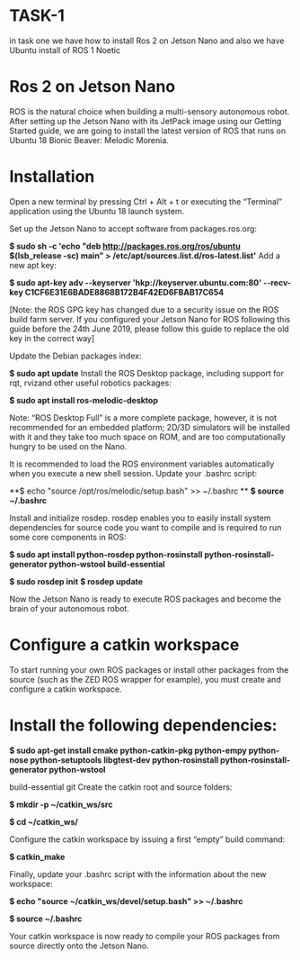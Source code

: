 # TASK-1
in task one we have how to install  Ros 2 on Jetson Nano and also we have Ubuntu install of ROS 1 Noetic

# Ros 2 on Jetson Nano
ROS is the natural choice when building a multi-sensory autonomous robot.
After setting up the Jetson Nano with its JetPack image using our Getting Started guide, we are going to install the latest version of ROS that runs on Ubuntu 18 Bionic Beaver: Melodic Morenia.

   # Installation
Open a new terminal by pressing Ctrl + Alt + t or executing the “Terminal” application using the Ubuntu 18 launch system.

Set up the Jetson Nano to accept software from packages.ros.org:


 **$ sudo sh -c 'echo "deb http://packages.ros.org/ros/ubuntu $(lsb_release -sc) main" > /etc/apt/sources.list.d/ros-latest.list'**
Add a new apt key:

**$ sudo apt-key adv --keyserver 'hkp://keyserver.ubuntu.com:80' --recv-key C1CF6E31E6BADE8868B172B4F42ED6FBAB17C654**

[Note: the ROS GPG key has changed due to a security issue on the ROS build farm server. If you configured your Jetson Nano for ROS following this guide before the 24th June 2019, please follow this guide to replace the old key in the correct way]

Update the Debian packages index:

**$ sudo apt update**
Install the ROS Desktop package, including support for rqt, rvizand other useful robotics packages:

**$ sudo apt install ros-melodic-desktop**

Note: “ROS Desktop Full” is a more complete package, however, it is not recommended for an embedded platform; 2D/3D simulators will be installed with it and they take too much space on ROM, and are too computationally hungry to be used on the Nano.

It is recommended to load the ROS environment variables automatically when you execute a new shell session. Update your .bashrc script:

**$ echo "source /opt/ros/melodic/setup.bash" >> ~/.bashrc **
**$ source ~/.bashrc**

Install and initialize rosdep. rosdep enables you to easily install system dependencies for source code you want to compile and is required to run some core components in ROS:

**$ sudo apt install python-rosdep python-rosinstall python-rosinstall-generator python-wstool build-essential**

**$ sudo rosdep init**
**$ rosdep update**

Now the Jetson Nano is ready to execute ROS packages and become the brain of your autonomous robot.

# Configure a catkin workspace
To start running your own ROS packages or install other packages from the source (such as the ZED ROS wrapper for example), you must create and configure a catkin workspace.

# Install the following dependencies:

**$ sudo apt-get install cmake python-catkin-pkg python-empy python-nose python-setuptools libgtest-dev python-rosinstall python-rosinstall-generator python-wstool**

build-essential git
Create the catkin root and source folders:

**$ mkdir -p ~/catkin_ws/src**

**$ cd ~/catkin_ws/**

Configure the catkin workspace by issuing a first “empty” build command:

**$ catkin_make**

Finally, update your .bashrc script with the information about the new workspace:

**$ echo "source ~/catkin_ws/devel/setup.bash" >> ~/.bashrc**

**$ source ~/.bashrc**

Your catkin workspace is now ready to compile your ROS packages from source directly onto the Jetson Nano.



